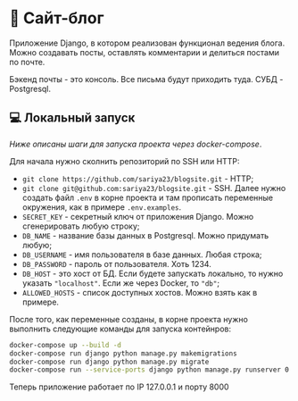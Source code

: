 #  👾 Сайт-блог
Приложение Django, в котором реализован функционал ведения блога. Можно создавать посты, оставлять комментарии и делиться постами по почте.

Бэкенд почты - это консоль. Все письма будут приходить туда. СУБД - Postgresql.

## 💻 Локальный запуск
*Ниже описаны шаги для запуска проекта через docker-compose*.

Для начала нужно сколнить репозиторий по SSH или HTTP:
- `git clone https://github.com/sariya23/blogsite.git` - HTTP;
- `git clone git@github.com:sariya23/blogsite.git` - SSH.
Далее нужно создать файл `.env` в корне проекта и там прописать переменные окружения, как в примере `.env.examples`.
- `SECRET_KEY` - секретный ключ от приложения Django. Можно сгенерировать любую строку;
- `DB_NAME` - название базы данных в Postgresql. Можно придумать любую;
- `DB_USERNAME` - имя пользователя в базе данных. Любая строка;
- `DB_PASSWORD` - пароль от пользователя. Хоть 1234.
- `DB_HOST` - это хост от БД. Если будете запускать локально, то нужно указать `"localhost"`. Если же через Docker, то `"db"`;
- `ALLOWED_HOSTS` - список доступных хостов. Можно взять как в примере.

После того, как переменные созданы, в корне проекта нужно выполнить следующие команды для запуска контейнров:

```bash
docker-compose up --build -d
docker-compose run django python manage.py makemigrations
docker-compose run django python manage.py migrate
docker-compose run --service-ports django python manage.py runserver 0.0.0.0:8000
```
Теперь приложение работает по IP 127.0.0.1 и порту 8000